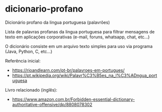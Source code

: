 # dicionario-profano
Dicionário profano da lingua portuguesa (palavrões)

Lista de palavras profanas da lingua portuguesa para filtrar mensagens de texto em aplicações corporativas (e-mail, foruns, whatsapp, chat, etc...)

O dicionário consiste em um arquivo texto simples para uso via programa (Java, Python, C, etc...)

Referência inicial:
- https://rioandlearn.com/pt-br/palavroes-em-portugues/
- https://pt.wikipedia.org/wiki/Palavr%C3%B5es_na_l%C3%ADngua_portuguesa

Livro relacionado (inglês):
- https://www.amazon.com.br/Forbidden-essential-dictionary-authoritative-offensive/dp/8808078302
